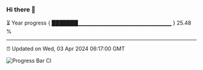 ### Hi there 👋

⏳ Year progress { ███████▁▁▁▁▁▁▁▁▁▁▁▁▁▁▁▁▁▁▁▁▁▁▁ } 25.48 %

---

⏰ Updated on Wed, 03 Apr 2024 06:17:00 GMT

![Progress Bar CI](https://github.com/liununu/liununu/workflows/Progress%20Bar%20CI/badge.svg)

